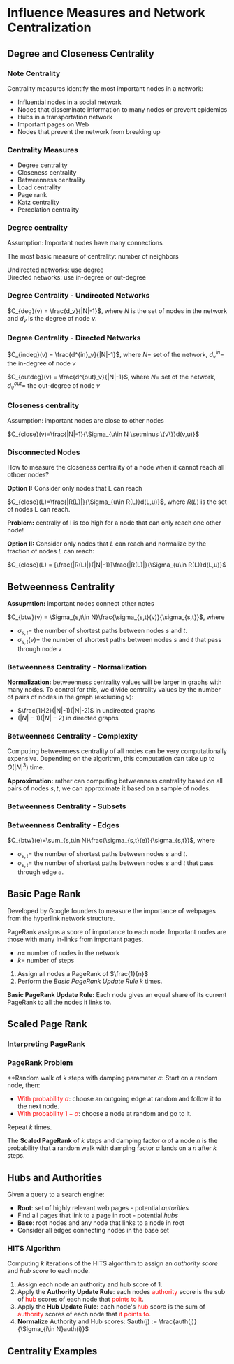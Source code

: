 # Influence Measures and Network Centralization
## Degree and Closeness Centrality
### Note Centrality
Centrality measures identify the most important nodes in a network:
- Influential nodes in a social network
- Nodes that disseminate information to many nodes or prevent epidemics
- Hubs in a transportation network
- Important pages on Web
- Nodes that prevent the network from breaking up
### Centrality Measures
- Degree centrality
- Closeness centrality
- Betweenness centrality
- Load centrality
- Page rank
- Katz centrality
- Percolation centrality
### Degree centrality
Assumption: Important nodes have many connections

The most basic measure of centrality: number of neighbors

Undirected networks: use degree <br>
Directed networks: use in-degree or out-degree

### Degree Centrality - Undirected Networks
$C_{deg}(v) = \frac{d_v}{|N|-1}$, where $N$ is the set of nodes in the network and $d_v$ is the degree of node $v$.

### Degree Centrality - Directed Networks
$C_{indeg}(v) = \frac{d^{in}_v}{|N|-1}$, where $N =$ set of the network, $d^{in}_v =$ the in-degree of node $v$

$C_{outdeg}(v) = \frac{d^{out}_v}{|N|-1}$, where $N =$ set of the network, $d^{out}_v =$ the out-degree of node $v$

### Closeness centrality
Assumption: important nodes are close to other nodes

$C_{close}(v)=\frac{|N|-1}{\Sigma_{u\in N \setminus \{v\}}d(v,u)}$

### Disconnected Nodes
How to measure the closeness centrality of a node when it cannot reach all othoer nodes?

**Option I:** Consider only nodes that L can reach

$C_{close}(L)=\frac{|R(L)|}{\Sigma_{u\in R(L)}d(L,u)}$, where $R(L)$ is the set of nodes L can reach.

**Problem:** centraliy of I is too high for a node that can only reach one other node!

**Option II:** Consider only nodes that $L$ can reach and normalize by the fraction of nodes $L$ can reach:

$C_{close}(L) = [\frac{|R(L)|}{|N|-1}]\frac{|R(L)|}{\Sigma_{u\in R(L)}d(L,u)}$

## Betweenness Centrality
**Assupmtion:** important nodes connect other notes

$C_{btw}(v) = \Sigma_{s,t\in N}\frac{\sigma_{s,t}(v)}{\sigma_{s,t}}$, where 
- $\sigma_{s,t} =$ the number of shortest paths between nodes $s$ and $t$.
- $\sigma_{s,t}(v) =$ the number of shortest paths between nodes $s$ and $t$ that pass through node $v$

### Betweenness Centrality - Normalization
**Normalization:** betweenness centrality values will be larger in graphs with many nodes. To control for this, we divide centrality values by the number of pairs of nodes in the graph (excluding $v$):
- $\frac{1}{2}(|N|-1)(|N|-2)$ in undirected graphs
- $(|N|-1)(|N|-2)$ in directed graphs

### Betweenness Centrality - Complexity
Computing betweenness centrality of all nodes can be very computationally expensive. Depending on the algorithm, this computation can take up to $O(|N|^3)$ time.

**Approximation:** rather can computing betweenness centrality based on all pairs of nodes $s,t$, we can approximate it based on a sample of nodes.

### Betweenness Centrality - Subsets

### Betweenness Centrality - Edges
$C_{btw}(e)=\sum_{s,t\in N}\frac{\sigma_{s,t}(e)}{\sigma_{s,t}}$, where
- $\sigma_{s,t}=$ the number of shortest paths between nodes $s$ and $t$.
- $\sigma_{s,t}=$ the number of shortest paths between nodes $s$ and $t$ that pass through edge $e$.

## Basic Page Rank
Developed by Google founders to measure the importance of webpages from the hyperlink network structure.

PageRank assigns a score of importance to each node. Important nodes are those with many in-links from important pages.

- $n=$ number of nodes in the network
- $k=$ number of steps

1. Assign all nodes a PageRank of $\frac{1}{n}$
2. Perform the *Basic PageRank Update Rule* $k$ times.

**Basic PageRank Update Rule:** Each node gives an equal share of its current PageRank to all the nodes it links to.

## Scaled Page Rank
### Interpreting PageRank

### PageRank Problem
**Random walk of k steps with damping parameter $\alpha$: Start on a random node, then:
- <font color='red'> With probability $\alpha$</font>: choose an outgoing edge at random and follow it to the next node.
- <font color='red'> With probability $1-\alpha$</font>: choose a node at random and go to it.

Repeat $k$ times.

The **Scaled PageRank** of $k$ steps and damping factor $\alpha$ of a node $n$ is the probability that a random walk with damping factor $\alpha$ lands on a $n$ after $k$ steps.

## Hubs and Authorities
Given a query to a search engine:
- **Root**: set of highly relevant web pages - potential *autorities*
- Find all pages that link to a page in root - potential *hubs*
- **Base**: root nodes and any node that links to a node in root
- Consider all edges connecting nodes in the base set

### HITS Algorithm
Computing $k$ iterations of the HITS algorithm to assign an *authority score* and *hub score* to each node.

1. Assign each node an authority and hub score of 1.
2. Apply the **Authority Update Rule**: each nodes <font color='red'> authority</font> score is the sub of <font color='red'> hub </font> scores of each node that <font color='red'> points to it</font>.
3. Apply the **Hub Update Rule**: each node's <font color='red'> hub </font> score is the sum of <font color='red'>authority </font> scores of each node that <font color='red'> it points to</font>.
4. **Normalize** Authority and Hub scores: $auth(j) := \frac{auth(j)}{\Sigma_{i\in N}auth(i)}$

## Centrality Examples
